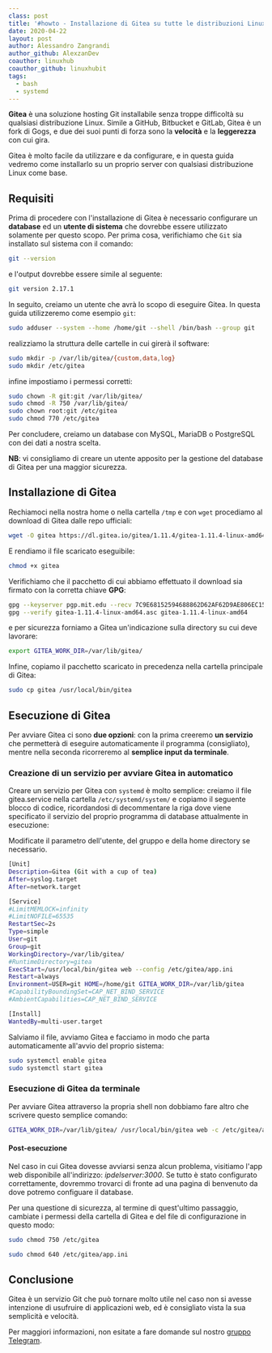 ```yaml
---
class: post
title: '#howto - Installazione di Gitea su tutte le distribuzioni Linux'
date: 2020-04-22
layout: post
author: Alessandro Zangrandi
author_github: AlexzanDev
coauthor: linuxhub
coauthor_github: linuxhubit
tags:
  - bash  
  - systemd
---
```

**Gitea** è una soluzione hosting Git installabile senza troppe difficoltà su qualsiasi distribuzione Linux. Simile a GitHub, Bitbucket e GitLab, Gitea è un fork di Gogs, e due dei suoi punti di forza sono la **velocità** e la **leggerezza** con cui gira.

Gitea è molto facile da utilizzare e da configurare, e in questa guida vedremo come installarlo su un proprio server con qualsiasi distribuzione Linux come base.

## Requisiti

Prima di procedere con l'installazione di Gitea è necessario configurare un **database** ed un **utente di sistema** che dovrebbe essere utilizzato solamente per questo scopo. Per prima cosa, verifichiamo che `Git` sia installato sul sistema con il comando:

```bash
git --version
```

e l'output dovrebbe essere simile al seguente:

```bash
git version 2.17.1
```

In seguito, creiamo un utente che avrà lo scopo di eseguire Gitea. In questa guida utilizzeremo come esempio `git`:

```bash
sudo adduser --system --home /home/git --shell /bin/bash --group git
```

realizziamo la struttura delle cartelle in cui girerà il software:

```bash
sudo mkdir -p /var/lib/gitea/{custom,data,log}
sudo mkdir /etc/gitea
```

infine impostiamo i permessi corretti:

```bash
sudo chown -R git:git /var/lib/gitea/
sudo chmod -R 750 /var/lib/gitea/
sudo chown root:git /etc/gitea
sudo chmod 770 /etc/gitea
```

Per concludere, creiamo un database con MySQL, MariaDB o PostgreSQL con dei dati a nostra scelta. 

**NB**: vi consigliamo di creare un utente apposito per la gestione del database di Gitea per una maggior sicurezza.

## Installazione di Gitea

Rechiamoci nella nostra home o nella cartella `/tmp` e con `wget` procediamo al download di Gitea dalle repo ufficiali:

```bash
wget -O gitea https://dl.gitea.io/gitea/1.11.4/gitea-1.11.4-linux-amd64
```

E rendiamo il file scaricato eseguibile:

```bash
chmod +x gitea
```

Verifichiamo che il pacchetto di cui abbiamo effettuato il download sia firmato con la corretta chiave **GPG**:

```bash
gpg --keyserver pgp.mit.edu --recv 7C9E68152594688862D62AF62D9AE806EC1592E2
gpg --verify gitea-1.11.4-linux-amd64.asc gitea-1.11.4-linux-amd64
```

e per sicurezza forniamo a Gitea un'indicazione sulla directory su cui deve lavorare:

```bash
export GITEA_WORK_DIR=/var/lib/gitea/
```

Infine, copiamo il pacchetto scaricato in precedenza nella cartella principale di Gitea:

```bash
sudo cp gitea /usr/local/bin/gitea
```

## Esecuzione di Gitea

Per avviare Gitea ci sono **due opzioni**: con la prima creeremo **un servizio** che permetterà di eseguire automaticamente il programma (consigliato), mentre nella seconda ricorreremo al **semplice input da terminale**.

### Creazione di un servizio per avviare Gitea in automatico

Creare un servizio per Gitea con `systemd` è molto semplice: creiamo il file gitea.service nella cartella `/etc/systemd/system/` e copiamo il seguente blocco di codice, ricordandosi di decommentare la riga dove viene specificato il servizio del proprio programma di database attualmente in esecuzione:

Modificate il parametro dell'utente, del gruppo e della home directory se necessario.

```bash
[Unit]
Description=Gitea (Git with a cup of tea)
After=syslog.target
After=network.target

[Service]
#LimitMEMLOCK=infinity
#LimitNOFILE=65535
RestartSec=2s
Type=simple
User=git
Group=git
WorkingDirectory=/var/lib/gitea/
#RuntimeDirectory=gitea
ExecStart=/usr/local/bin/gitea web --config /etc/gitea/app.ini
Restart=always
Environment=USER=git HOME=/home/git GITEA_WORK_DIR=/var/lib/gitea
#CapabilityBoundingSet=CAP_NET_BIND_SERVICE
#AmbientCapabilities=CAP_NET_BIND_SERVICE

[Install]
WantedBy=multi-user.target
```

Salviamo il file, avviamo Gitea e facciamo in modo che parta automaticamente all'avvio del proprio sistema:

```bash
sudo systemctl enable gitea
sudo systemctl start gitea
```

### Esecuzione di Gitea da terminale

Per avviare Gitea attraverso la propria shell non dobbiamo fare altro che scrivere questo semplice comando:

```bash
GITEA_WORK_DIR=/var/lib/gitea/ /usr/local/bin/gitea web -c /etc/gitea/app.ini
```

#### Post-esecuzione

Nel caso in cui Gitea dovesse avviarsi senza alcun problema, visitiamo l'app web disponibile all'indirizzo: _ipdelserver:3000_. Se tutto è stato configurato correttamente, dovremmo trovarci di fronte ad una pagina di benvenuto da dove potremo configuare il database.

Per una questione di sicurezza, al termine di quest'ultimo passaggio, cambiate i permessi della cartella di Gitea e del file di configurazione in questo modo:

```bash
sudo chmod 750 /etc/gitea

sudo chmod 640 /etc/gitea/app.ini
```

## Conclusione

Gitea è un servizio Git che può tornare molto utile nel caso non si avesse intenzione di usufruire di applicazioni web, ed è consigliato vista la sua semplicità e velocità.

Per maggiori informazioni, non esitate a fare domande sul nostro [gruppo Telegram](https://t.me/linuxpeople).
